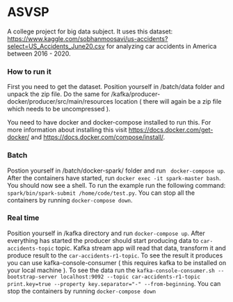 # ASVSP

A college project for big data subject. It uses this dataset: https://www.kaggle.com/sobhanmoosavi/us-accidents?select=US_Accidents_June20.csv for analyzing car accidents in America between 2016 - 2020.

### How to run it

First you need to get the dataset. Position yourself in /batch/data folder and unpack the zip file. Do the same for /kafka/producer-docker/producer/src/main/resources location ( there will again be a zip file which needs to be uncompressed ).

You need to have docker and docker-compose installed to run this. For more information about installing this visit https://docs.docker.com/get-docker/ and https://docs.docker.com/compose/install/. 

### Batch

Postion yourself in /batch/docker-spark/ folder and run ``` docker-compose up```. After the containers have started, run ```docker exec -it spark-master bash```.
You should now see a shell. To run the example run the following command: ```spark/bin/spark-submit /home/code/test.py```. You can stop all the containers by running ```docker-compose down```.

### Real time
Position yourself in /kafka directory and run ```docker-compose up```. After everything has started the producer should start producing data to ```car-accidents-topic``` topic. Kafka stream app will read that data, transform it and produce result to the ```car-accidents-r1-topic```. To see the result it produces you can use kafka-console-consumer ( this requires kafka to be installed on your local machine ). To see the data run the ```kafka-console-consumer.sh --bootstrap-server localhost:9092 --topic car-accidents-r1-topic print.key=true --property key.separator="-" --from-beginning```. You can stop the containers by running ```docker-compose down```

